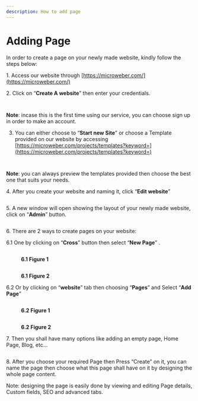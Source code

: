 ```yaml
---
description: How to add page
---
```


# Adding Page

In order to create a page on your newly made website, kindly follow the steps below:

1\.      Access our website through [https://microweber.com/](https://microweber.com/)

2\.      Click on “**Create A website**” then enter your credentials.

<figure><img src=".gitbook/assets/Create Website (1).png" alt=""><figcaption></figcaption></figure>

<figure><img src=".gitbook/assets/MW credentials.png" alt=""><figcaption></figcaption></figure>

**Note**: incase this is the first time using our service, you can choose sign up in order to make an account.

3. &#x20;You can either choose to “**Start new Site**” or choose a Template provided on our website by accessing [https://microweber.com/projects/templates?keyword=](https://microweber.com/projects/templates?keyword=)

<figure><img src=".gitbook/assets/image (4) (1) (1).png" alt=""><figcaption></figcaption></figure>

<figure><img src=".gitbook/assets/image (5) (1) (1).png" alt=""><figcaption></figcaption></figure>

&#x20;**Note**: you can always preview the templates provided then choose the best one that suits your needs.

4\.      After you create your website and naming it, click “**Edit website**”

<figure><img src=".gitbook/assets/image (7) (1).png" alt=""><figcaption></figcaption></figure>

5\.      A new window will open showing the layout of your newly made website, click on “**Admin**” button.

<figure><img src=".gitbook/assets/image (8).png" alt=""><figcaption></figcaption></figure>

6\.      There are 2 ways to create pages on your website:

&#x20;     6.1   One by clicking on “**Cross**” button then select “**New Page**” .

<figure><img src=".gitbook/assets/image (9).png" alt=""><figcaption><p><strong>6.1 Figure 1</strong></p></figcaption></figure>

<figure><img src=".gitbook/assets/image (10).png" alt=""><figcaption><p><strong>6.1 Figure 2</strong></p></figcaption></figure>

&#x20;   6.2   Or by clicking on “**website**” tab then choosing “**Pages**” and Select “**Add Page**”

<figure><img src=".gitbook/assets/image (12).png" alt=""><figcaption><p><strong>6.2 Figure 1</strong></p></figcaption></figure>

<figure><img src=".gitbook/assets/image (14).png" alt=""><figcaption><p><strong>6.2  Figure 2</strong></p></figcaption></figure>

7\.      Then you shall have many options like adding an empty page, Home Page, Blog, etc...

<figure><img src=".gitbook/assets/image (17).png" alt=""><figcaption></figcaption></figure>

8\.      After you choose your required Page then Press “Create” on it, you can name the page then choose what this page shall have on it by designing the whole page content.

&#x20;

Note: designing the page is easily done by viewing and editing Page details, Custom fields, SEO and advanced tabs.

<figure><img src=".gitbook/assets/image (18).png" alt=""><figcaption></figcaption></figure>
